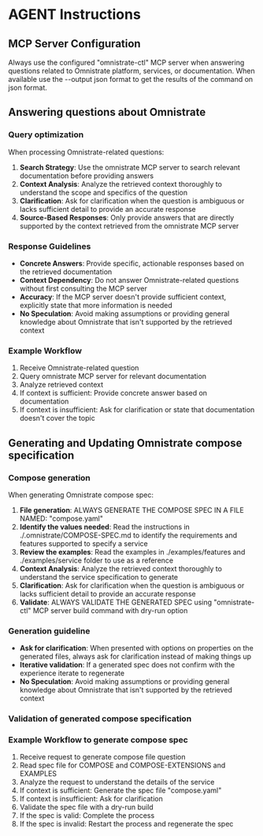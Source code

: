 # AGENT Instructions

## MCP Server Configuration

Always use the configured "omnistrate-ctl" MCP server when answering questions related to Omnistrate platform, services, or documentation.
When available use the --output json format to get the results of the command on json format.

## Answering questions about Omnistrate

### Query optimization

When processing Omnistrate-related questions:

1. **Search Strategy**: Use the omnistrate MCP server to search relevant documentation before providing answers
2. **Context Analysis**: Analyze the retrieved context thoroughly to understand the scope and specifics of the question
3. **Clarification**: Ask for clarification when the question is ambiguous or lacks sufficient detail to provide an accurate response
4. **Source-Based Responses**: Only provide answers that are directly supported by the context retrieved from the omnistrate MCP server

### Response Guidelines

- **Concrete Answers**: Provide specific, actionable responses based on the retrieved documentation
- **Context Dependency**: Do not answer Omnistrate-related questions without first consulting the MCP server
- **Accuracy**: If the MCP server doesn't provide sufficient context, explicitly state that more information is needed
- **No Speculation**: Avoid making assumptions or providing general knowledge about Omnistrate that isn't supported by the retrieved context

### Example Workflow

1. Receive Omnistrate-related question
2. Query omnistrate MCP server for relevant documentation
3. Analyze retrieved context
4. If context is sufficient: Provide concrete answer based on documentation
5. If context is insufficient: Ask for clarification or state that documentation doesn't cover the topic

## Generating and Updating Omnistrate compose specification

### Compose generation

When generating Omnistrate compose spec:

1. **File generation**: ALWAYS GENERATE THE COMPOSE SPEC IN A FILE NAMED: "compose.yaml"
2. **Identify the values needed**: Read the instructions in ./.omnistrate/COMPOSE-SPEC.md to identify the requirements and features supported to specify a service
3. **Review the examples**: Read the examples in ./examples/features and ./examples/service folder to use as a reference
4. **Context Analysis**: Analyze the retrieved context thoroughly to understand the service specification to generate
5. **Clarification**: Ask for clarification when the question is ambiguous or lacks sufficient detail to provide an accurate response
6. **Validate**: ALWAYS VALIDATE THE GENERATED SPEC using "omnistrate-ctl" MCP server build command with dry-run option

### Generation guideline

- **Ask for clarification**: When presented with options on properties on the generated files, always ask for clarification instead of making things up
- **Iterative validation**:  If a generated spec does not confirm with the experience iterate to regenerate
- **No Speculation**: Avoid making assumptions or providing general knowledge about Omnistrate that isn't supported by the retrieved context

### Validation of generated compose specification

### Example Workflow to generate compose spec

1. Receive request to generate compose file question
2. Read spec file for COMPOSE and COMPOSE-EXTENSIONS and EXAMPLES
3. Analyze the request to understand the details of the service
4. If context is sufficient: Generate the spec file "compose.yaml"
5. If context is insufficient: Ask for clarification
6. Validate the spec file with a dry-run build
7. If the spec is valid: Complete the process
8. If the spec is invalid: Restart the process and regenerate the spec
